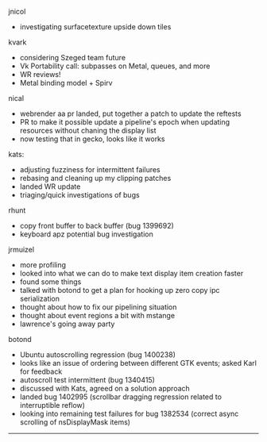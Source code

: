 jnicol
* investigating surfacetexture upside down tiles



kvark
* considering Szeged team future
* Vk Portability call: subpasses on Metal, queues, and more
* WR reviews!
* Metal binding model + Spirv



nical
* webrender aa pr landed, put together a patch to update the reftests
* PR to make it possible update a pipeline's epoch when updating resources without chaning the display list
* now testing that in gecko, looks like it works



kats:
* adjusting fuzziness for intermittent failures
* rebasing and cleaning up my clipping patches
* landed WR update
* triaging/quick investigations of bugs



rhunt
* copy front buffer to back buffer (bug 1399692)
* keyboard apz potential bug investigation





jrmuizel
* more profiling
* looked into what we can do to make text display item creation faster
* found some things
* talked with botond to get a plan for hooking up zero copy ipc serialization
* thought about how to fix our pipelining situation
* thought about event regions a bit with mstange
* lawrence's going away party



botond
* Ubuntu autoscrolling regression (bug 1400238) 
* looks like an issue of ordering between different GTK events; asked Karl for feedback
* autoscroll test intermittent (bug 1340415) 
* discussed with Kats, agreed on a solution approach 
* landed bug 1402995 (scrollbar dragging regression related to interruptible reflow) 
* looking into remaining test failures for bug 1382534 (correct async scrolling of nsDisplayMask items)

________________


